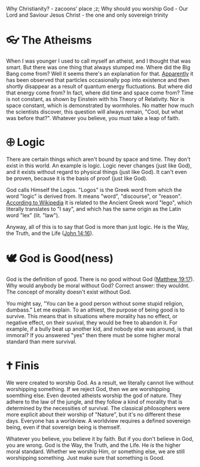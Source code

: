 Why Christianity? - zacoons' place ;z; Why should you worship God - Our Lord and Saviour Jesus Christ - the one and only sovereign trinity

# &#128083; The Atheisms

When I was younger I used to call myself an atheist, and I thought that was smart. But there was one thing that always stumped me. Where did the Big Bang come from? Well it seems there's an explanation for that. [Apparently](https://theconversation.com/how-could-the-big-bang-arise-from-nothing-171986) it has been observed that particles occasionally pop into existence and then shortly disappear as a result of quantum energy fluctuations. But where did that energy come from? In fact, where did time and space come from? Time is not constant, as shown by Einstein with his Theory of Relativity. Nor is space constant, which is demonstrated by wormholes. No matter how much the scientists discover, this question will always remain, "Cool, but what was before that?". Whatever you believe, you must take a leap of faith.

# &#128320; Logic

There are certain things which aren't bound by space and time. They don't exist in this world. An example is logic. Logic never changes (just like God), and it exists without regard to physical things (just like God). It can't even be proven, because it is the basis of proof (just like God).

God calls Himself the Logos. "Logos" is the Greek word from which the word "logic" is derived from. It means "word", "discourse", or "reason". [According to Wikipedia](https://en.wikipedia.org/wiki/Logos) it is related to the Ancient Greek word "lego", which literally translates to "I say", and which has the same origin as the Latin word "lex" (lit. "law").

Anyway, all of this is to say that God is more than just logic. He is the Way, the Truth, and the Life ([John 14:16](https://www.bible.com/bible/1/jhn.17.16)).

# &#128330; God is Good(ness)

God is the definition of good. There is no good without God ([Matthew 19:17](https://www.bible.com/bible/1/mat.19.17)). Why would anybody be moral without God? Correct answer: they wouldnt. The concept of morality doesn't exist without God.

You might say, "You can be a good person without some stupid religion, dumbass." Let me explain. To an athiest, the purpose of being good is to survive. This means that in situations where morality has no effect, or negative effect, on their suvival, they would be free to abandon it. For example, if a bully beat up another kid, and nobody else was around, is that immoral? If you answered "yes" then there must be some higher moral standard than mere survival.

# &#128327; Finis

We were created to worship God. As a result, we literally cannot live without worshipping something. If we reject God, then we are worshipping soemthing else. Even devoted atheists worship the god of nature. They adhere to the law of the jungle, and they follow a kind of morality that is determined by the necessities of survival. The classical philosophers were more explicit about their worship of "Nature", but it's no different these days. Everyone has a worldview. A worldview requires a defined sovereign being, even if that sovereign being is themself.

Whatever you believe, you believe it by faith. But if you don't believe in God, you are wrong. God is the Way, the Truth, and the Life. He _is_ the higher moral standard. Whether we worship Him, or something else, we are still worshipping something. Just make sure that something is Good.
